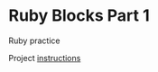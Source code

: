# Ruby Blocks Part 1

Ruby practice

Project [instructions](http://www.theodinproject.com/ruby-programming/building-blocks) 